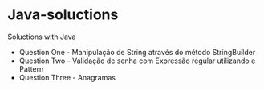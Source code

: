 # Java-soluctions
Soluctions with Java
- Question One - Manipulação de String através do método StringBuilder
- Question Two - Validação de senha com Expressão regular utilizando e Pattern
- Question Three - Anagramas

